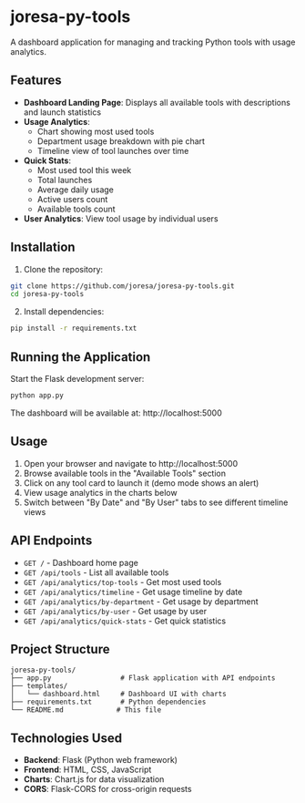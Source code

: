 # joresa-py-tools

A dashboard application for managing and tracking Python tools with usage analytics.

## Features

- **Dashboard Landing Page**: Displays all available tools with descriptions and launch statistics
- **Usage Analytics**: 
  - Chart showing most used tools
  - Department usage breakdown with pie chart
  - Timeline view of tool launches over time
- **Quick Stats**: 
  - Most used tool this week
  - Total launches
  - Average daily usage
  - Active users count
  - Available tools count
- **User Analytics**: View tool usage by individual users

## Installation

1. Clone the repository:
```bash
git clone https://github.com/joresa/joresa-py-tools.git
cd joresa-py-tools
```

2. Install dependencies:
```bash
pip install -r requirements.txt
```

## Running the Application

Start the Flask development server:
```bash
python app.py
```

The dashboard will be available at: http://localhost:5000

## Usage

1. Open your browser and navigate to http://localhost:5000
2. Browse available tools in the "Available Tools" section
3. Click on any tool card to launch it (demo mode shows an alert)
4. View usage analytics in the charts below
5. Switch between "By Date" and "By User" tabs to see different timeline views

## API Endpoints

- `GET /` - Dashboard home page
- `GET /api/tools` - List all available tools
- `GET /api/analytics/top-tools` - Get most used tools
- `GET /api/analytics/timeline` - Get usage timeline by date
- `GET /api/analytics/by-department` - Get usage by department
- `GET /api/analytics/by-user` - Get usage by user
- `GET /api/analytics/quick-stats` - Get quick statistics

## Project Structure

```
joresa-py-tools/
├── app.py                 # Flask application with API endpoints
├── templates/
│   └── dashboard.html     # Dashboard UI with charts
├── requirements.txt       # Python dependencies
└── README.md             # This file
```

## Technologies Used

- **Backend**: Flask (Python web framework)
- **Frontend**: HTML, CSS, JavaScript
- **Charts**: Chart.js for data visualization
- **CORS**: Flask-CORS for cross-origin requests